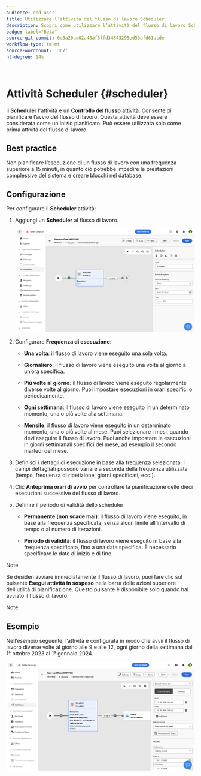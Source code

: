 ```yaml
---
audience: end-user
title: Utilizzare l’attività del flusso di lavoro Scheduler
description: Scopri come utilizzare l’attività del flusso di lavoro Scheduler
badge: label="Beta"
source-git-commit: 0d3a20aa02a48af5ffd34843295ed53afd61acde
workflow-type: tm+mt
source-wordcount: '367'
ht-degree: 14%

---
```



# Attività Scheduler {#scheduler}

<!--
>[!CONTEXTUALHELP]
>id="acw_orchestration_schedule_options"
>title="Scheduler activity"
>abstract="The Scheduler activity allows you..."
-->

Il **Scheduler** l&#39;attività è un **Controllo del flusso** attività. Consente di pianificare l’avvio del flusso di lavoro. Questa attività deve essere considerata come un inizio pianificato. Può essere utilizzata solo come prima attività del flusso di lavoro.

## Best practice

Non pianificare l’esecuzione di un flusso di lavoro con una frequenza superiore a 15 minuti, in quanto ciò potrebbe impedire le prestazioni complessive del sistema e creare blocchi nel database.

## Configurazione

Per configurare il **Scheduler** attività:

1. Aggiungi un **Scheduler** al flusso di lavoro.

   ![](../assets/workflow-scheduler.png)

1. Configurare **Frequenza di esecuzione**:

   * **Una volta**: il flusso di lavoro viene eseguito una sola volta.

   * **Giornaliero**: il flusso di lavoro viene eseguito una volta al giorno a un’ora specifica.

   * **Più volte al giorno:** il flusso di lavoro viene eseguito regolarmente diverse volte al giorno. Puoi impostare esecuzioni in orari specifici o periodicamente.

   * **Ogni settimana**: il flusso di lavoro viene eseguito in un determinato momento, una o più volte alla settimana.

   * **Mensile**: il flusso di lavoro viene eseguito in un determinato momento, una o più volte al mese. Puoi selezionare i mesi, quando devi eseguire il flusso di lavoro. Puoi anche impostare le esecuzioni in giorni settimanali specifici del mese, ad esempio il secondo martedì del mese.

1. Definisci i dettagli di esecuzione in base alla frequenza selezionata. I campi dettagliati possono variare a seconda della frequenza utilizzata (tempo, frequenza di ripetizione, giorni specificati, ecc.).

1. Clic **Anteprima orari di avvio** per controllare la pianificazione delle dieci esecuzioni successive del flusso di lavoro.

1. Definire il periodo di validità dello scheduler:

   * **Permanente (non scade mai)**: il flusso di lavoro viene eseguito, in base alla frequenza specificata, senza alcun limite all’intervallo di tempo o al numero di iterazioni.

   * **Periodo di validità**: il flusso di lavoro viene eseguito in base alla frequenza specificata, fino a una data specifica. È necessario specificare le date di inizio e di fine.

>[!NOTE]
>
>Se desideri avviare immediatamente il flusso di lavoro, puoi fare clic sul pulsante **Esegui attività in sospeso** nella barra delle azioni superiore dell&#39;utilità di pianificazione. Questo pulsante è disponibile solo quando hai avviato il flusso di lavoro.

Note:


## Esempio

Nell’esempio seguente, l’attività è configurata in modo che avvii il flusso di lavoro diverse volte al giorno alle 9 e alle 12, ogni giorno della settimana dal 1° ottobre 2023 al 1° gennaio 2024.

![](../assets/workflow-scheduler2.png)



